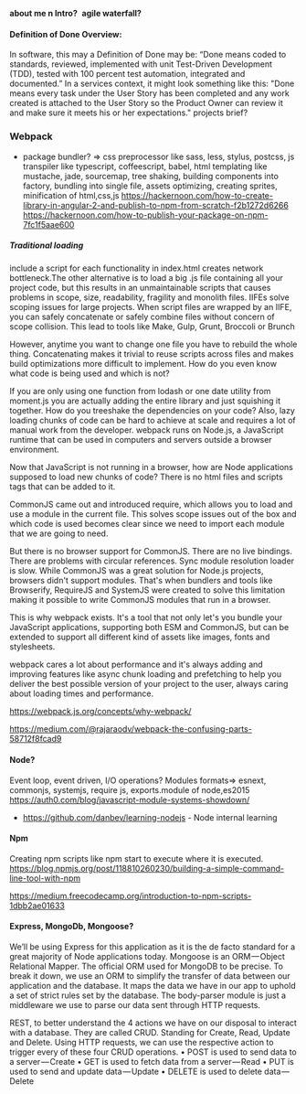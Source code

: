 ﻿**about me n Intro?**
﻿
**agile waterfall?**

#### Definition of Done Overview:
In software, this may a Definition of Done may be: “Done means coded to standards, reviewed, implemented with unit Test-Driven Development (TDD), tested with 100 percent test automation, integrated and documented.”
In a services context, it might look something like this: "Done means every task under the User Story has been completed and any work created is attached to the User Story so the Product Owner can review it and make sure it meets his or her expectations."
projects brief?

### Webpack
 - package bundler?
 => css preprocessor like sass, less, stylus, postcss, js transpiler like typescript, coffeescript, babel, html templating like mustache, jade, sourcemap, tree shaking, building components into factory, bundling into single file, assets optimizing, creating sprites, minification of html,css,js
https://hackernoon.com/how-to-create-library-in-angular-2-and-publish-to-npm-from-scratch-f2b1272d6266
https://hackernoon.com/how-to-publish-your-package-on-npm-7fc1f5aae600

##### Traditional loading
 include a script for each functionality in index.html creates network bottleneck.The other alternative is to load a big .js file containing all your project code, but this results in an unmaintainable scripts that causes problems in scope, size, readability, fragility and monolith files.
IIFEs solve scoping issues for large projects. When script files are wrapped by an IIFE, you can safely concatenate or safely combine files without concern of scope collision. This lead to tools like Make, Gulp, Grunt, Broccoli or Brunch

However, anytime you want to change one file you have to rebuild the whole thing. Concatenating makes it trivial to reuse scripts across files and makes build optimizations more difficult to implement. How do you even know what code is being used and which is not?

If you are only using one function from lodash or one date utility from moment.js you are actually adding the entire library and just squishing it together. How do you treeshake the dependencies on your code? Also, lazy loading chunks of code can be hard to achieve at scale and requires a lot of manual work from the developer.
webpack runs on Node.js, a JavaScript runtime that can be used in computers and servers outside a browser environment.

Now that JavaScript is not running in a browser, how are Node applications supposed to load new chunks of code? There is no html files and scripts tags that can be added to it.

CommonJS came out and introduced require, which allows you to load and use a module in the current file. This solves scope issues out of the box and which code is used becomes clear since we need to import each module that we are going to need.

But there is no browser support for CommonJS. There are no live bindings. There are problems with circular references. Sync module resolution loader is slow. While CommonJS was a great solution for Node.js projects, browsers didn't support modules. That's when bundlers and tools like Browserify, RequireJS and SystemJS were created to solve this limitation making it possible to write CommonJS modules that run in a browser.

This is why webpack exists. It's a tool that not only let's you bundle your JavaScript applications, supporting both ESM and CommonJS, but can be extended to support all different kind of assets like images, fonts and stylesheets.

webpack cares a lot about performance and it's always adding and improving features like async chunk loading and prefetching to help you deliver the best possible version of your project to the user, always caring about loading times and performance.

https://webpack.js.org/concepts/why-webpack/

https://medium.com/@rajaraodv/webpack-the-confusing-parts-58712f8fcad9

#### Node?
Event loop, event driven, I/O operations?
Modules formats=> esnext, commonjs, systemjs, require js, exports.module of node,es2015 
https://auth0.com/blog/javascript-module-systems-showdown/

- https://github.com/danbev/learning-nodejs - Node internal learning 

#### Npm
Creating npm scripts like npm start to execute where it is executed.
https://blog.npmjs.org/post/118810260230/building-a-simple-command-line-tool-with-npm

https://medium.freecodecamp.org/introduction-to-npm-scripts-1dbb2ae01633


#### Express, MongoDb, Mongoose?
We’ll be using Express for this application as it is the de facto standard for a great majority of Node applications today. Mongoose is an ORM — Object Relational Mapper. The official ORM used for MongoDB to be precise. To break it down, we use an ORM to simplify the transfer of data between our application and the database. It maps the data we have in our app to uphold a set of strict rules set by the database. The body-parser module is just a middleware we use to parse our data sent through HTTP requests.

REST, to better understand the 4 actions we have on our disposal to interact with a database. They are called CRUD. Standing for Create, Read, Update and Delete. Using HTTP requests, we can use the respective action to trigger every of these four CRUD operations.
•	POST is used to send data to a server — Create
•	GET is used to fetch data from a server — Read
•	PUT is used to send and update data — Update
•	DELETE is used to delete data — Delete
